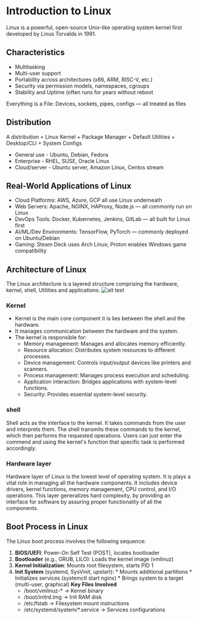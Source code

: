 # Introduction to Linux
Linux is a powerful, open-source Unix-like operating system kernel first developed by Linus 
Torvalds in 1991.
## Characteristics
 * Multitasking
 * Multi-user support
 * Portability across architectures (x86, ARM, RISC-V, etc.)
 * Security via permission models, namespaces, cgroups
 * Stability and Uptime (often runs for years without reboot

Everything is a File: Devices, sockets, pipes, configs — all treated as files

## Distribution
A distribution = Linux Kernel + Package Manager + Default Utilities + Desktop/CLI + System 
Configs
* General use - Ubuntu, Debian, Fedora
* Enterprise - RHEL, SUSE, Oracle Linux
* Cloud/server - Ubuntu server, Amazon Linux, Centos stream

##  Real-World Applications of Linux

 * Cloud Platforms: AWS, Azure, GCP all use Linux underneath
 * Web Servers: Apache, NGINX, HAProxy, Node.js — all commonly run on Linux
 * DevOps Tools: Docker, Kubernetes, Jenkins, GitLab — all built for Linux first
 * AI/ML/Dev Environments: TensorFlow, PyTorch — commonly deployed 
   on Ubuntu/Debian
 * Gaming: Steam Deck uses Arch Linux; Proton enables Windows game compatibility

## Architecture of Linux
The Linux architecture is a layered structure comprising the hardware, kernel, shell, Utilities and applications.
![alt text](Linux_Arch)

### Kernel
* Kernel is the main core component it is lies between the shell and the hardware.
* It manages communication between the hardware and the system.
* The kernel is responsible for:
     * Memory management: Manages and allocates memory efficiently.
     * Resource allocation: Distributes system resources to different processes.
     * Device management: Controls input/output devices like printers and scanners.
     * Process management: Manages process execution and scheduling.
     * Application interaction: Bridges applications with system-level functions.
     * Security: Provides essential system-level security.

### shell
Shell acts as the interface to the kernel. It takes commands from the user and interprets them. The shell transmits these commands to the kernel, which then performs the requested operations. Users can just enter the commend and using the kernel's function that specific task is performed accordingly.

### Hardware layer
Hardware layer of Linux is the lowest level of operating system. It is plays a vital role in managing all the hardware components. It includes device drivers, kernel functions, memory management, CPU control, and I/O operations. This layer generalizes hard complexity, by providing an interface for software by assuring proper functionality of all the components.


## Boot Process in Linux
The Linux boot process involves the following sequence:
   1) **BIOS/UEFI**: Power-On Self Test (POST), locates bootloader
   2) **Bootloader** (e.g., GRUB, LILO): Loads the kernel image (vmlinuz)
   3) **Kernel Initialization**: Mounts root filesystem, starts PID 1
   4) **Init System** (systemd, SysVinit, upstart):
          * Mounts additional partitions
          * Initializes services (systemctl start nginx)
          * Brings system to a target (multi-user, graphical)
    **Key Files Involved**
       * /boot/vmlinuz-* → Kernel binary
       * /boot/initrd.img → Init RAM disk
       * /etc/fstab → Filesystem mount instructions
       * /etc/systemd/system/*.service → Services configurations
